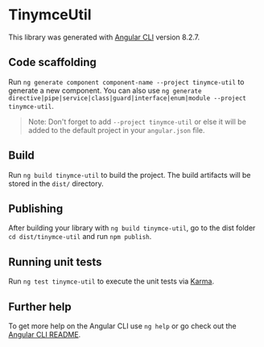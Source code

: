 # TinymceUtil

This library was generated with [Angular CLI](https://github.com/angular/angular-cli) version 8.2.7.

## Code scaffolding

Run `ng generate component component-name --project tinymce-util` to generate a new component. You can also use `ng generate directive|pipe|service|class|guard|interface|enum|module --project tinymce-util`.
> Note: Don't forget to add `--project tinymce-util` or else it will be added to the default project in your `angular.json` file. 

## Build

Run `ng build tinymce-util` to build the project. The build artifacts will be stored in the `dist/` directory.

## Publishing

After building your library with `ng build tinymce-util`, go to the dist folder `cd dist/tinymce-util` and run `npm publish`.

## Running unit tests

Run `ng test tinymce-util` to execute the unit tests via [Karma](https://karma-runner.github.io).

## Further help

To get more help on the Angular CLI use `ng help` or go check out the [Angular CLI README](https://github.com/angular/angular-cli/blob/master/README.md).
